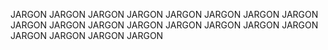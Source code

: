 JARGON
JARGON
JARGON
JARGON
JARGON
JARGON
JARGON
JARGON
JARGON
JARGON
JARGON
JARGON
JARGON
JARGON
JARGON
JARGON
JARGON
JARGON
JARGON
JARGON